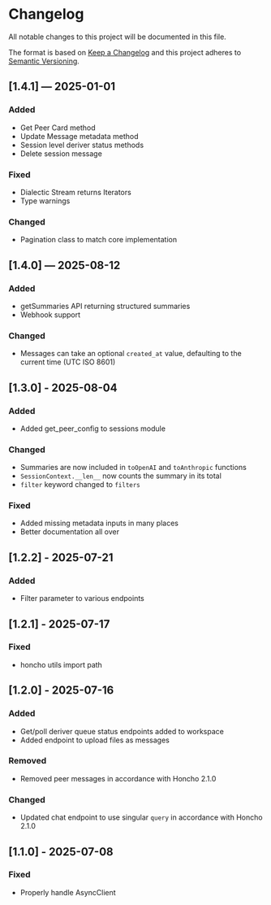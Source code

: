 # Changelog

All notable changes to this project will be documented in this file.

The format is based on [Keep a Changelog](http://keepachangelog.com/)
and this project adheres to [Semantic Versioning](http://semver.org/).

## [1.4.1] — 2025-01-01

### Added

- Get Peer Card method
- Update Message metadata method
- Session level deriver status methods
- Delete session message

### Fixed

- Dialectic Stream returns Iterators
- Type warnings

### Changed

- Pagination class to match core implementation

## [1.4.0] — 2025-08-12

### Added

- getSummaries API returning structured summaries
- Webhook support

### Changed

- Messages can take an optional `created_at` value, defaulting to the current
  time (UTC ISO 8601)

## [1.3.0] - 2025-08-04

### Added

- Added get_peer_config to sessions module

### Changed

- Summaries are now included in `toOpenAI` and `toAnthropic` functions
- `SessionContext.__len__` now counts the summary in its total
- `filter` keyword changed to `filters`

### Fixed

- Added missing metadata inputs in many places
- Better documentation all over

## [1.2.2] - 2025-07-21

### Added

- Filter parameter to various endpoints

## [1.2.1] - 2025-07-17

### Fixed

- honcho utils import path

## [1.2.0] - 2025-07-16

### Added

- Get/poll deriver queue status endpoints added to workspace
- Added endpoint to upload files as messages

### Removed

- Removed peer messages in accordance with Honcho 2.1.0

### Changed

- Updated chat endpoint to use singular `query` in accordance with Honcho 2.1.0

## [1.1.0] - 2025-07-08

### Fixed

- Properly handle AsyncClient
